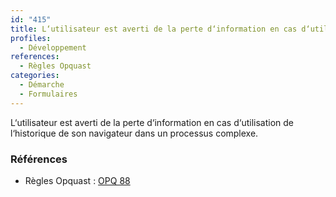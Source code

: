 ```yaml
---
id: "415"
title: L‘utilisateur est averti de la perte d‘information en cas d‘utilisation de l‘historique de son navigateur dans un processus complexe.
profiles:
  - Développement
references:
  - Règles Opquast
categories:
  - Démarche
  - Formulaires
---
```


L‘utilisateur est averti de la perte d‘information en cas d‘utilisation de l‘historique de son navigateur dans un processus complexe.

### Références

*   Règles Opquast : [OPQ 88](https://checklists.opquast.com/fr/assurance-qualite-web/lutilisateur-est-averti-de-la-perte-dinformation-en-cas-dutilisation-de-lhistorique-de-son-navigateur-dans-un-processus-complexe)
